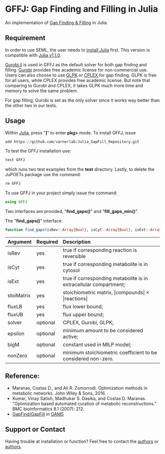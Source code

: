 # GFFJ: Gap Finding and Filling in Julia
An implementation of [Gap Finding & Filling](https://bmcbioinformatics.biomedcentral.com/articles/10.1186/1471-2105-8-212) in Julia. 

## Requirement
In order to use SEML, the user needs to [install Julia](https://julialang.org/downloads/platform.html) first. This version is compatible with [Julia v1.1.0](https://julialang.org/downloads/index.html).

[Gurobi.jl](https://github.com/JuliaOpt/Gurobi.jl) is used in GFFJ as the default solver for both gap finding and filling. [Gurobi](http://www.gurobi.com/) provides free academic license for non-commercial use. 
Users can also choose to use [GLPK](https://github.com/JuliaOpt/GLPK.jl) or [CPLEX](https://github.com/JuliaOpt/CPLEX.jl) for gap finding. GLPK is free for all users, while CPLEX provides free academic license. But note that comparing to Gurobi and CPLEX, it takes GLPK much more time and memory to solve the same problem. 

For gap filling, Gurobi is set as the only solver since it works way better than the other two in our tests. 

## Usage
Within [Julia](http://http://julialang.org), press "__]__" to enter __pkg>__ mode. 
To install GFFJ, issue 

```julia
add https://github.com/varnerlab/Julia_GapFill_Repository.git
```
To test the GFFJ installation use:

```julia
test GFFJ 
```
which runs two test examples from the __test__ directory. Lastly, to delete the JuPOETs package use the command:

```julia
rm GFFJ
```

To use GFFJ in your project simply issue the command:

```julia
using GFFJ
```

Two interfaces are provided, "__find_gaps()__" and "__fill_gaps_min()__". 

The "__find_gaps()__" interface:
```julia
function find_gaps(isRev::Array{Bool}, isCyt::Array{Bool}, isExt::Array{Bool}, stoiMatrix::Array{Float64}, fluxLB::Array{Float64}, fluxUB::Array{Float64}; epsilon::Float64 =0.001, bigM::Float64 =1000.0, nonZero::Float64 =1e-8, solver::Module=Gurobi)
```

Argument | Required | Description 
:--- | :--- | :---
isRev | yes | true if corresponding reaction is reversible
isCyt | yes | true if corresponding metabolite is in cytosol
isExt | yes | true if corresponding metabolite is in extracellular compartment;
stoiMatrix | yes | stoichiometric matrix, \|compounds\| $`\times`$ \|reactions\|
fluxLB | yes | flux lower bound;
fluxUB | yes | flux upper bound;
solver | optional | CPLEX, Gurobi, GLPK;
epsilon | optional | minimum amount to be considered active;
bigM | optional | constant used in MILP model;
nonZero | optional | minimum stoichiometric coefficient to be considered non-zero.


## Reference:
- Maranas, Costas D., and Ali R. Zomorrodi. Optimization methods in metabolic networks. John Wiley & Sons, 2016.
- Kumar, Vinay Satish, Madhukar S. Dasika, and Costas D. Maranas. "Optimization based automated curation of metabolic reconstructions." BMC bioinformatics 8.1 (2007): 212.
- [GapFind/GapFill](http://www.maranasgroup.com/software.htm) in [GAMS](https://www.gams.com/)


## Support or Contact
Having trouble at installation or function? Feel free to contact the [authors](https://github.com/varnerlab) or [authors](https://www.cheme.cornell.edu/faculty-directory/jeffrey-d-varner).
